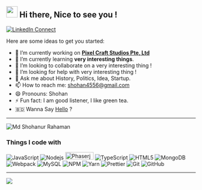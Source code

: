 ## <img src="https://emojis.slackmojis.com/emojis/images/1531849430/4246/blob-sunglasses.gif?1531849430" width="30"/>  Hi there, Nice to see you !

[![LinkedIn Connect](https://img.shields.io/badge/%20-Connect-black?color=14171A&labelColor=212121&logo=linkedin&logoColor=ffffff)](https://www.linkedin.com/in/shohanr/)


<!--
**shohan4556/shohan4556** is a ✨ _special_ ✨ repository because its `README.md` (this file) appears on your GitHub profile.
-->

Here are some ideas to get you started:

- 🔭 I’m currently working on **[Pixel Craft Studios Pte, Ltd](https://www.linkedin.com/company/pixelcraft-studios/)**
- 🌱 I’m currently learning **very interesting things**.
- 👯 I’m looking to collaborate on a very interesting thing ! 
- 🤔 I’m looking for help with very interesting thing !
- 💬 Ask me about History, Politics, Idea, Startup.
- 📫 How to reach me: shohan4556@gmail.com
- 😄 Pronouns: Shohan
- ⚡ Fun fact: I am good listener, I like green tea.
- :bangladesh: Wanna Say [Hello](https://hello-shohan.herokuapp.com/) ?

---

<p align="left"> <img src="https://komarev.com/ghpvc/?username=shohan4556&label=Profile%20views&color=0e75b6&style=flat" alt="Md Shohanur Rahaman" /> </p>

### Things I code with
 ![JavaScript](https://img.shields.io/badge/-JavaScript-black?style=flat-square&logo=javascript)
 ![Nodejs](https://img.shields.io/badge/-Nodejs-43853d?style=flat-square&logo=Node.js&logoColor=white)
  <img alt="Phaserjs" src="https://raw.githubusercontent.com/photonstorm/phaser/v2.6.2/resources/Phaser%20Logo/2D%20Text/Phaser%202D%20No%20Glow.png" width=75, height=20 />
 ![TypeScript](https://img.shields.io/badge/-TypeScript-007ACC?style=flat-square&logo=typescript&logoColor=white)
 ![HTML5](https://img.shields.io/badge/-HTML5-E34F26?style=flat-square&logo=html5&logoColor=white)
 ![MongoDB](https://img.shields.io/badge/-MongoDB-13aa52?style=flat-square&logo=mongodb&logoColor=white)
 ![Webpack](https://img.shields.io/badge/-Webpack-8DD6F9?style=flat-square&logo=webpack&logoColor=white)
 ![MySQL](https://img.shields.io/badge/-MySQL-black?style=flat-square&logo=mysql&logoColor=white)
 ![NPM](https://img.shields.io/badge/-NPM-CB3837?style=flat-square&logo=npm&logoColor=white)
 ![Yarn](https://img.shields.io/badge/-Yarn-blue?style=flat-square&logo=yarn&logoColor=white)
 ![Prettier](https://img.shields.io/badge/-Prettier-F7B93E?style=flat-square&logo=prettier&logoColor=white)
 ![Git](https://img.shields.io/badge/-Git-black?style=flat-square&logo=git)
 ![GitHub](https://img.shields.io/badge/-GitHub-181717?style=flat-square&logo=github)
 
 
---

<a href="https://github.com/shohan4556">
  <img align="center" src="https://github-readme-stats.anuraghazra1.vercel.app/api?username=shohan4556&show_icons=true&theme=tokyonight&line_height=40&title_color=FFFFFF"
</a>


